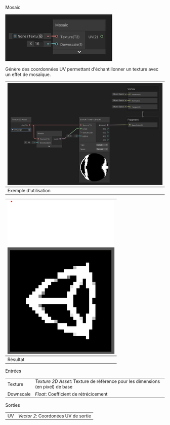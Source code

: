 Mosaic

![](mosaic.png)

Génère des coordonnées UV permettant d'échantillonner un texture avec un effet de mosaïque.

| ![](mosaic-sample-1.png) |
| ------------------------ |
| Exemple d'utilisation    |

| ![](mosaic-sample-2.png) |
| ------------------------ |
| Résultat                 |

Entrées

|           |                                                              |
| --------- | ------------------------------------------------------------ |
| Texture   | *Texture 2D Asset*: Texture de référence pour les dimensions (en pixel) de base |
| Downscale | *Float*: Coefficient de rétrécicement                        |

Sorties

|      |                                     |
| ---- | ----------------------------------- |
| UV   | *Vector 2*: Coordonées UV de sortie |

